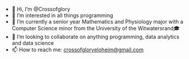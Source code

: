 - 👋 Hi, I’m @Crossofglory
- 👀 I’m interested in all things programming
- 🌱 I’m currently a senior year Mathematics and Physiology major with a Computer Science minor from the University of the Witwatersrand🎓
- 💞️ I’m looking to collaborate on anything programming, data analytics and data science
- 📫 How to reach me: crossofgloryeloheim@gmail.com

<!---
Crossofglory/Crossofglory is a ✨ special ✨ repository because its `README.md` (this file) appears on your GitHub profile.
You can click the Preview link to take a look at your changes.
--->
